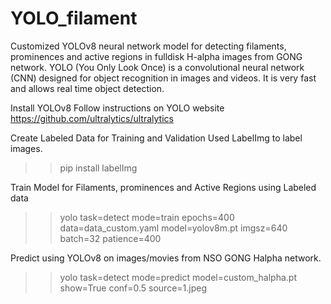 # YOLO_filament
Customized YOLOv8 neural network model for detecting filaments, prominences and active regions in fulldisk H-alpha images from GONG network.
YOLO (You Only Look Once) is a convolutional neural network (CNN) designed for object recognition in images and videos. It is very fast and allows real time object detection. 

Install YOLOv8
Follow instructions on YOLO website
https://github.com/ultralytics/ultralytics

Create Labeled Data for Training and Validation
Used LabelImg to label images. 
>> pip install labelImg

Train Model for Filaments, prominences and Active Regions using Labeled data
>> yolo task=detect mode=train epochs=400 data=data_custom.yaml model=yolov8m.pt imgsz=640 batch=32 patience=400

Predict using YOLOv8 on images/movies from NSO GONG Halpha network.
>>yolo task=detect mode=predict model=custom_halpha.pt show=True conf=0.5 source=1.jpeg

